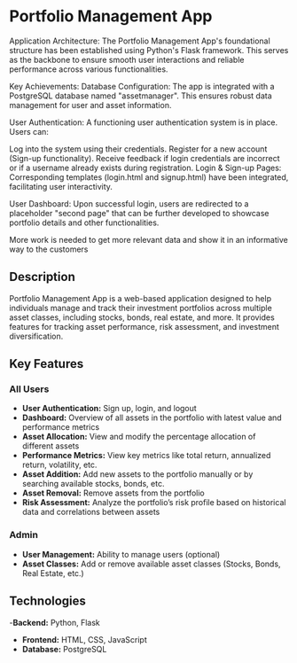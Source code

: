# Portfolio Management App

Application Architecture:
The Portfolio Management App's foundational structure has been established using Python's Flask framework. This serves as the backbone to ensure smooth user interactions and reliable performance across various functionalities.

Key Achievements:
Database Configuration: The app is integrated with a PostgreSQL database named "assetmanager". This ensures robust data management for user and asset information.

User Authentication: A functioning user authentication system is in place. Users can:

Log into the system using their credentials.
Register for a new account (Sign-up functionality).
Receive feedback if login credentials are incorrect or if a username already exists during registration.
Login & Sign-up Pages: Corresponding templates (login.html and signup.html) have been integrated, facilitating user interactivity.

User Dashboard: Upon successful login, users are redirected to a placeholder "second page" that can be further developed to showcase portfolio details and other functionalities.

More work is needed to get more relevant data and show it in an informative way to the customers

## Description

Portfolio Management App is a web-based application designed to help individuals manage and track their investment portfolios across multiple asset classes, including stocks, bonds, real estate, and more. It provides features for tracking asset performance, risk assessment, and investment diversification.

## Key Features

### All Users
- **User Authentication:** Sign up, login, and logout
- **Dashboard:** Overview of all assets in the portfolio with latest value and performance metrics
- **Asset Allocation:** View and modify the percentage allocation of different assets
- **Performance Metrics:** View key metrics like total return, annualized return, volatility, etc.
- **Asset Addition:** Add new assets to the portfolio manually or by searching available stocks, bonds, etc.
- **Asset Removal:** Remove assets from the portfolio
- **Risk Assessment:** Analyze the portfolio’s risk profile based on historical data and correlations between assets

### Admin
- **User Management:** Ability to manage users (optional)
- **Asset Classes:** Add or remove available asset classes (Stocks, Bonds, Real Estate, etc.)

## Technologies

 -**Backend:** Python, Flask
- **Frontend:** HTML, CSS, JavaScript 
- **Database:** PostgreSQL 
